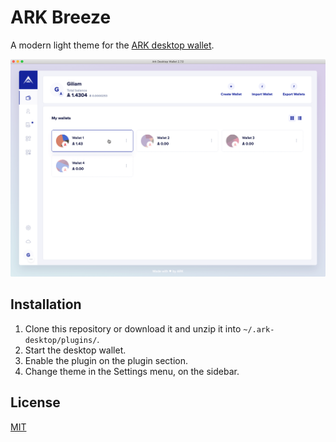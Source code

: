 # ARK Breeze
A modern light theme for the [ARK desktop wallet](https://github.com/ArkEcosystem/desktop-wallet).

![Theme Preview](/src/images/github/preview.png)

## Installation

 1. Clone this repository or download it and unzip it into `~/.ark-desktop/plugins/`.
 2. Start the desktop wallet.
 3. Enable the plugin on the plugin section.
 4. Change theme in the Settings menu, on the sidebar.



## License

[MIT](LICENSE)
